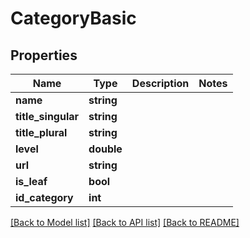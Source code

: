 # CategoryBasic

## Properties
Name | Type | Description | Notes
------------ | ------------- | ------------- | -------------
**name** | **string** |  | 
**title_singular** | **string** |  | 
**title_plural** | **string** |  | 
**level** | **double** |  | 
**url** | **string** |  | 
**is_leaf** | **bool** |  | 
**id_category** | **int** |  | 

[[Back to Model list]](../../README.md#documentation-for-models) [[Back to API list]](../../README.md#documentation-for-api-endpoints) [[Back to README]](../../README.md)

